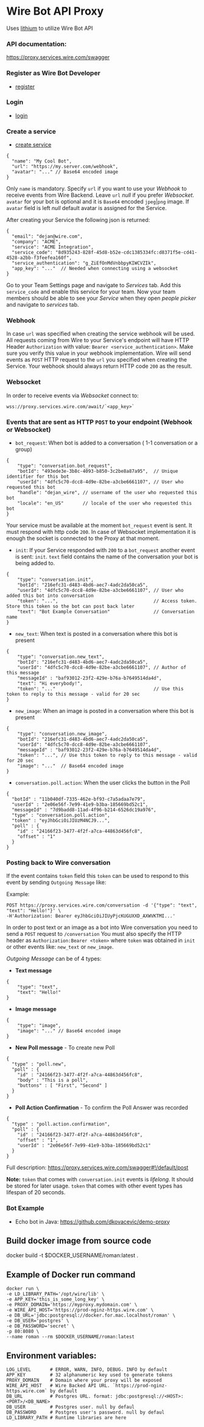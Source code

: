# Wire Bot API Proxy
Uses [lithium](https://github.com/wireapp/lithium) to utilize Wire Bot API

### API documentation:
https://proxy.services.wire.com/swagger

### Register as Wire Bot Developer
 - [register](https://proxy.services.wire.com/swagger#!/default/register)

### Login
 - [login](https://proxy.services.wire.com/swagger#!/default/login)

### Create a service
 - [create service](https://proxy.services.wire.com/swagger#!/default/create)

```
{
  "name": "My Cool Bot",
  "url": "https://my.server.com/webhook",
  "avatar": "..." // Base64 encoded image 
}
```

Only `name` is mandatory. Specify `url` if you want to use your _Webhook_ to receive events from Wire Backend.
Leave `url` _null_ if you prefer _Websocket_. `avatar` for your bot is optional and it is `Base64` encoded `jpeg`|`png` image. If
`avatar` field is left _null_ default avatar is assigned for the Service.

After creating your Service the following json is returned:
```
{
  "email": "dejan@wire.com",
  "company": "ACME",
  "service": "ACME Integration",
  "service_code": "8d935243-828f-45d8-b52e-cdc1385334fc:d8371f5e-cd41-4528-a2bb-f3feefea160f",
  "service_authentication": "g_ZiEfOnMdVnbbpyKIWCVZIk",
  "app_key": "..."  // Needed when connecting using a websocket
}
```

Go to your Team Settings page and navigate to _Services_ tab. Add this `service_code` and enable this service for your team.
Now your team members should be able to see your _Service_ when they open _people picker_ and navigate to _services_ tab.

### Webhook
In case `url` was specified when creating the service webhook will be used. All requests coming from Wire to your
Service's endpoint will have HTTP Header `Authorization` with value:
 `Bearer <service_authentication>`. Make sure you verify this value in your webhook implementation.
Wire will send events as `POST` HTTP request to the `url` you specified when creating the Service.
Your webhook should always return HTTP code `200` as the result.

### Websocket
In order to receive events via _Websocket_ connect to:

```
wss://proxy.services.wire.com/await/`<app_key>`
```

### Events that are sent as HTTP `POST` to your endpoint (Webhook or Websocket)

- `bot_request`: When bot is added to a conversation ( 1-1 conversation or a group)
```
{
    "type": "conversation.bot_request",
    "botId": "493ede3e-3b8c-4093-b850-3c2be8a87a95",  // Unique identifier for this bot
    "userId": "4dfc5c70-dcc8-4d9e-82be-a3cbe6661107", // User who requested this bot
    "handle": "dejan_wire", // username of the user who requested this bot
    "locale": "en_US"       // locale of the user who requested this bot
}
```

Your service must be available at the moment `bot_request` event is sent. It must respond with http code `200`.
 In case of Websocket implementation it is enough the socket is connected to the Proxy at that moment.

- `init`: If your Service responded with `200` to a `bot_request` another event is sent: `init`.
`text` field contains the name of the conversation your bot is being added to.
```
{
    "type": "conversation.init",
    "botId": "216efc31-d483-4bd6-aec7-4adc2da50ca5",
    "userId": "4dfc5c70-dcc8-4d9e-82be-a3cbe6661107", // User who added this bot into conversation
    "token": "...",                                   // Access token. Store this token so the bot can post back later
    "text": "Bot Example Conversation"                // Conversation name
}
```

- `new_text`: When text is posted in a conversation where this bot is present
```
{
    "type": "conversation.new_text",
    "botId": "216efc31-d483-4bd6-aec7-4adc2da50ca5",
    "userId": "4dfc5c70-dcc8-4d9e-82be-a3cbe6661107", // Author of this message
    "messageId" : "baf93012-23f2-429e-b76a-b7649514da4d",
    "text": "Hi everybody!",
    "token": "..."                                    // Use this token to reply to this message - valid for 20 sec
}
```
- `new_image`: When an image is posted in a conversation where this bot is present

```
{
    "type": "conversation.new_image",
    "botId": "216efc31-d483-4bd6-aec7-4adc2da50ca5",
    "userId": "4dfc5c70-dcc8-4d9e-82be-a3cbe6661107", 
    "messageId" : "baf93012-23f2-429e-b76a-b7649514da4d",
    "token": "...", // Use this token to reply to this message - valid for 20 sec
    "image": "..."  // Base64 encoded image
}
```

- `conversation.poll.action`: When the user clicks the button in the Poll

```
{
  "botId" : "11b040df-7335-462e-bf93-c7a5adaa7e79",
  "userId" : "2e06e56f-7e99-41e9-b3ba-185669bd52c1",
  "messageId" : "7d9badd8-11ad-4f96-b214-6526dc19a976",
  "type" : "conversation.poll.action",
  "token" : "eyJhbGciOiJIUzM4NCJ9...",
  "poll" : {
    "id" : "24166f23-3477-4f2f-a7ca-44863d456fc8",
    "offset" : "1"
  }
}
```
### Posting back to Wire conversation

If the event contains `token` field this `token` can be used to respond to this event by sending `Outgoing Message` like:

Example:
```
POST https://proxy.services.wire.com/conversation -d '{"type": "text", "text": "Hello!"}' \
-H'Authorization: Bearer eyJhbGciOiJIUyPjcKUGUXXD_AXWVKTMI...'
```

In order to post text or an image as a bot into Wire conversation you need to send a `POST` request to `/conversation`
You must also specify the HTTP header as `Authorization:Bearer <token>` where `token` was obtained in `init` or other events
 like: `new_text` or `new_image`.

_Outgoing Message_ can be of 4 types:
- **Text message**
```
{
    "type": "text",
    "text": "Hello!"
}
```

- **Image message**
```
{
    "type": "image",
    "image": "..." // Base64 encoded image
}     
```

- **New Poll message** - To create new Poll
```
{
  "type" : "poll.new",
  "poll" : {
    "id" : "24166f23-3477-4f2f-a7ca-44863d456fc8",
    "body" : "This is a poll",
    "buttons" : [ "First", "Second" ]
  }
}
```   

- **Poll Action Confirmation** - To confirm the Poll Answer was recorded
```
{
  "type" : "poll.action.confirmation",
  "poll" : {
    "id" : "24166f23-3477-4f2f-a7ca-44863d456fc8",
    "offset" : "1",
    "userId" : "2e06e56f-7e99-41e9-b3ba-185669bd52c1"
  }
}
```
Full description: https://proxy.services.wire.com/swagger#!/default/post

**Note:** `token` that comes with `conversation.init` events is _lifelong_. It should be stored for later usage. `token`
 that comes with other event types has lifespan of 20 seconds.

### Bot Example
- Echo bot in Java: https://github.com/dkovacevic/demo-proxy

## Build docker image from source code
docker build -t $DOCKER_USERNAME/roman:latest .

## Example of Docker run command
```
docker run \     
-e LD_LIBRARY_PATH='/opt/wire/lib' \
-e APP_KEY='this_is_some_long_key' \  
-e PROXY_DOMAIN='https://myproxy.mydomain.com' \  
-e WIRE_API_HOST='https://prod-nginz-https.wire.com' \  
-e DB_URL='jdbc:postgresql://docker.for.mac.localhost/roman' \
-e DB_USER='postgres' \ 
-e DB_PASSWORD='secret' \
-p 80:8080 \
--name roman --rm $DOCKER_USERNAME/roman:latest
```                          

## Environment variables:

```         
LOG_LEVEL       # ERROR, WARN, INFO, DEBUG. INFO by default 
APP_KEY         # 32 alphanumeric key used to generate tokens 
PROXY_DOMAIN    # Domain where your proxy will be exposed 
WIRE_API_HOST   # Wire Backed API URL. `https://prod-nginz-https.wire.com` by default 
DB_URL          # Postgres URL. format: jdbc:postgresql://<HOST>:<PORT>/<DB_NAME>  
DB_USER         # Postgres user. null by defaul
DB_PASSWORD     # Postgres user's password. null by defaul  
LD_LIBRARY_PATH # Runtime libraries are here
```
